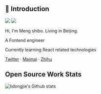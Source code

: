 ## 🙋 Introduction

![](https://img.shields.io/static/v1?label=wechat&message=expo213&color=57bd6a&logo=wechat) ![](https://visitor-badge.glitch.me/badge?page_id=github.com/exposir)

Hi, I'm Meng shibo. Living in Beijing.

A Fontend engineer

Currently learning React related technologies

[Twitter](https://twitter.com/ExposirM) · [Maimai](https://maimai.cn/contact/detail/166881244) · [Zhihu](https://www.zhihu.com/people/exposir)

## Open Source Work Stats

![lidongjie's Github stats](https://github-readme-stats.vercel.app/api?username=exposir&show_icons=true&bg_color=30,e96443,904e95&title_color=fff&text_color=fff)

